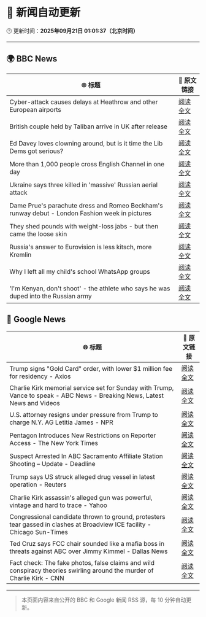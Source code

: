 # 🧠 新闻自动更新

🕒 更新时间：**2025年09月21日 01:01:37（北京时间）**

---

## 🌍 BBC News

| 🌐 标题 | 🔗 原文链接 |
|--------|-------------|
| Cyber-attack causes delays at Heathrow and other European airports | [阅读全文](https://www.bbc.com/news/articles/c3drpgv33pxo?at_medium=RSS&at_campaign=rss) |
| British couple held by Taliban arrive in UK after release | [阅读全文](https://www.bbc.com/news/articles/cly6ve2dg66o?at_medium=RSS&at_campaign=rss) |
| Ed Davey loves clowning around, but is it time the Lib Dems got serious? | [阅读全文](https://www.bbc.com/news/articles/c3e7ny8n44jo?at_medium=RSS&at_campaign=rss) |
| More than 1,000 people cross English Channel in one day | [阅读全文](https://www.bbc.com/news/articles/cdx20xenzgqo?at_medium=RSS&at_campaign=rss) |
| Ukraine says three killed in 'massive' Russian aerial attack | [阅读全文](https://www.bbc.com/news/articles/ce3253gxqvwo?at_medium=RSS&at_campaign=rss) |
| Dame Prue's parachute dress and Romeo Beckham's runway debut - London Fashion week in pictures | [阅读全文](https://www.bbc.com/news/articles/cd63n1wv8nlo?at_medium=RSS&at_campaign=rss) |
| They shed pounds with weight-loss jabs - but then came the loose skin | [阅读全文](https://www.bbc.com/news/articles/cx2500v087xo?at_medium=RSS&at_campaign=rss) |
| Russia's answer to Eurovision is less kitsch, more Kremlin | [阅读全文](https://www.bbc.com/news/articles/cre5vv0x31po?at_medium=RSS&at_campaign=rss) |
| Why I left all my child's school WhatsApp groups | [阅读全文](https://www.bbc.com/news/articles/ce9rxed9m5mo?at_medium=RSS&at_campaign=rss) |
| 'I'm Kenyan, don't shoot' - the athlete who says he was duped into the Russian army | [阅读全文](https://www.bbc.com/news/articles/c79vqpnqgy7o?at_medium=RSS&at_campaign=rss) |

## 📰 Google News

| 🌐 标题 | 🔗 原文链接 |
|--------|-------------|
| Trump signs "Gold Card" order, with lower $1 million fee for residency - Axios | [阅读全文](https://news.google.com/rss/articles/CBMib0FVX3lxTFAzZWwybVJnR0NxRkZqaHBkTmwtOVZ1bWRIOGxicnhuSE03RmZkOEduMElJZXRDaEpVRElHNUMwWkh1MHlVdTN1VnpIa0VrZWJvRFFRQk1XMXlWVzZMQldZakdvdXVscnR4Z2dFcnhtcw?oc=5) |
| Charlie Kirk memorial service set for Sunday with Trump, Vance to speak - ABC News - Breaking News, Latest News and Videos | [阅读全文](https://news.google.com/rss/articles/CBMipgFBVV95cUxPQWJmVkZMNUdkUk5Hb1JzS2pOX0xDVVJuRXEwUGF3VldjRWpXcmQ4T1J2U3FKbldQbTZhV1BhUWN0NDFCMEs3WS05cjJ0LTJDWDBwVHl0QnJsNjkwUjJXNzVHT1hBbDJiaGFIMEVnRE04UlRzQzVNX29rLVZVejRva3UxcWxiY2hrWjM1N2dieUQzdHZQdVgyd2NHTS1TZ3NWSGRjbFR30gGrAUFVX3lxTE5mWXc4d3hvWTRFdWFyc3BiekdDemRnYUpvcjlSQkptODgxUXRFdU51Sk1GY2VNRndDUWx3cGhHanJ6aUFBc0pzdEc2V0xiMXBmV1NiNktaRXJ1alRwQjlRYVlMZlpoY3VBUjdzcDBMZzJrbUhfRFBtWUFwc0RoajFIYnVKMDFMamMyQVhhc2podERsUjE4eDZqNmdzZDFTSzNTSjFIZVNyOVRocw?oc=5) |
| U.S. attorney resigns under pressure from Trump to charge N.Y. AG Letitia James - NPR | [阅读全文](https://news.google.com/rss/articles/CBMimAFBVV95cUxORGhtTmZzemcwdmRqbTEzYUhyeFVMaUdEanA0aWpEWjF4Z2gyLTUxU0JJRTdOS2xRQm9MWDBFdVBtTTBfb0NuanpLOHpQMlJyOUdVN2NIVUtEOEd6WXlvSEh0RTRab3RYSUlkT2VFamRoMy00UEgxU1pjUVhNX3lmaERfeVNJemp3eHNBQ0FzRWRqQ2x6ZzBWYw?oc=5) |
| Pentagon Introduces New Restrictions on Reporter Access - The New York Times | [阅读全文](https://news.google.com/rss/articles/CBMiogFBVV95cUxPdl9DczJGRlZ0cHJCVWJ3VUtFNmxlaGU0ajNQd1VxYWFVaVYyeGMxOWZodGYtZVUyNzlKemw2N1JEVURNcG03SXBNQ3dueXU3b0NHd0g5QjJ5T1VKVzE5MmRsUEoxYWhwU0cyMkpFWWJzWm1wcGFJdk9sT3lLU1ZGOTFiM1BXMF83T3hFVjRYZHFUUno5bFhkbW1Qa2pzNGw1RXc?oc=5) |
| Suspect Arrested In ABC Sacramento Affiliate Station Shooting – Update - Deadline | [阅读全文](https://news.google.com/rss/articles/CBMilAFBVV95cUxQaFN5OXV6UlJWRGhTV09WMWpITHhkRE5HZ2VWT0IydXJ4cWYtbE9fejljV0Z1NjJQYXNKVl8wMi0wem8yODVxdFU1RHF1ODBBdVFYLUVBY1BpRF9QcmhpakhLaWlqQ2VBeTBCYTN0amdYLWktemU4TmpOdzAzR0F6cmFCSGt5TnUzdExjbExTZEhlVzQz?oc=5) |
| Trump says US struck alleged drug vessel in latest operation - Reuters | [阅读全文](https://news.google.com/rss/articles/CBMiugFBVV95cUxQRUdGVUVVWnU0SHUtc1dzblRWRGNaY09TY3VoUE9jMHpRanpKYS00TDFFMkFBTi02NVkxZ0NsMDg3T3VodGM0aHd6a1g3QjhTUDdDdTd0elV3NnV3WDlSVV9rNEgza1V1YkdBOEdxbTRTQXBNSUlXbDNXVFE5Q2taZGYwOENrVDYybFVCYUd6OFNzcW9wQUFJSVR4cjhISHdOc09lSlNVZDZERTFsV3BHRFZqZVNGelEyM2c?oc=5) |
| Charlie Kirk assassin's alleged gun was powerful, vintage and hard to trace - Yahoo | [阅读全文](https://news.google.com/rss/articles/CBMijgFBVV95cUxNX3E0aHd5WS1xUzlkS0x6aVp3SFYzUGRmZm9tSWdpYWl3UnlFaGpSNVN3SVhMYmhnaFZMalRHVkVHempubXR6Vk04blcteG1mcmJUbzBabDlFLW5SQnF5MmVyTE8wWXZlYmVGTVlwLTdNMGhzTlpWWnhoMk5PcVN5dElYM2JReWd6eERtZ3hR?oc=5) |
| Congressional candidate thrown to ground, protesters tear gassed in clashes at Broadview ICE facility - Chicago Sun-Times | [阅读全文](https://news.google.com/rss/articles/CBMigwFBVV95cUxQcExNN25CYUFsQ2VCMjVCcEttS0tZM0FDeDc0elY1OGdtWXdRd0VXS1YtTHVuY0dQNmRXVmNlbzJqLWZWQV9vakFfRTZDcXQyU3E4SW94bzZlcEY4N01manhYY0NiS3Q5SENvQlJYcnRxQ25zckhVNjNvT042QTFweTl5VQ?oc=5) |
| Ted Cruz says FCC chair sounded like a mafia boss in threats against ABC over Jimmy Kimmel - Dallas News | [阅读全文](https://news.google.com/rss/articles/CBMi2wFBVV95cUxQMFZ0TUNlYnctMURGNFBmdHRreDNKZXA5ZTIyemlBcHFGVWYxcWFYamZzU004Q0JTbEJwV3FlSVNfQ2hnZGlIN2xoTnZvOG1hZFdPNFZfMW42cUxWYzN3VkZyMnB2UFB3aTlHSDFpTmtBS1NEVk9HSzgxbmd0SjlFY2V2RzNwblY3S2Z5V191VmtpUHI5aTBJZ3lqVXdVNjM3dUpuUEQwRkRNSW96cW5jR1hzeEZpdjVCWmFtM2htSkpEM2FVdkR4cDBzUEhuWWdKTElnRGdreEtyNkk?oc=5) |
| Fact check: The fake photos, false claims and wild conspiracy theories swirling around the murder of Charlie Kirk - CNN | [阅读全文](https://news.google.com/rss/articles/CBMiekFVX3lxTE1zbkgzOWpVM2ItN2htS3RSaGRkaG9JU0YzYzdnWC1Qd2ZFT3p0Q09DVDRtQUlQTk1qaV9sTFNEQ3ZSdlF3V1Zoekg5TFVOTlB3akNfb2tFcWRGVXdWV2xUZVNnTU1wWnh6MHRSWS1FUnE3enp6VHNBMXBB?oc=5) |

---
> 本页面内容来自公开的 BBC 和 Google 新闻 RSS 源，每 10 分钟自动更新。